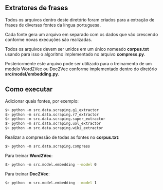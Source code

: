 ## Extratores de frases

Todos os arquivos dentro deste diretório foram criados para a extração de frases de diversas fontes da língua portuguesa.

Cada fonte gera um arquivo em separado com os dados que vão crescendo conforme novas execuções são realizadas.

Todos os arquivos devem ser unidos em um único nomeado **corpus.txt** usando para isso o algoritmo implementado no arquivo **compress.py**.

Posteriormente este arquivo pode ser utilizado para o treinamento de um modelo Word2Vec ou Doc2Vec conforme implementado dentro do diretório **src/model/embedding.py**.

## Como executar

Adicionar quais fontes, por exemplo:
```bash
$> python -m src.data.scraping.g1_extractor
$> python -m src.data.scraping.r7_extractor
$> python -m src.data.scraping.super_extractor
$> python -m src.data.scraping.uol_extractor
$> python -m src.data.scraping.wiki_extractor
```

Realizar a compressão de todas as fontes no **corpus.txt**:
```bash
$> python -m src.data.scraping.compress
```

Para treinar **Word2Vec**:
```bash
$> python -m src.model.embedding --model 0
```

Para treinar **Doc2Vec**:
```bash
$> python -m src.model.embedding --model 1
```